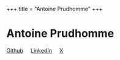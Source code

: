 +++
title = "Antoine Prudhomme"
+++

# Antoine Prudhomme

[Github](https://github.com/antoineprdhmm) &nbsp;&nbsp;&nbsp; [LinkedIn](https://www.linkedin.com/in/antoine-prudhomme/) &nbsp;&nbsp;&nbsp; [X](https://x.com/antoineprdhmm)
